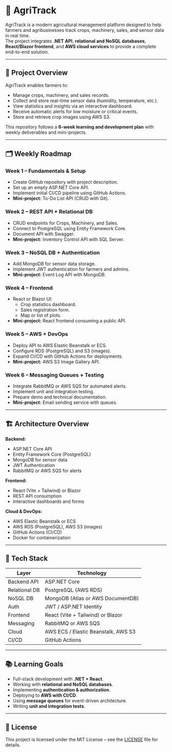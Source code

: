 # 🌱 AgriTrack

AgriTrack is a modern agricultural management platform designed to help farmers and agribusinesses track crops, machinery, sales, and sensor data in real time.  
The project integrates **.NET API**, **relational and NoSQL databases**, **React/Blazor frontend**, and **AWS cloud services** to provide a complete end-to-end solution.

---

## 📌 Project Overview

AgriTrack enables farmers to:
- Manage crops, machinery, and sales records.
- Collect and store real-time sensor data (humidity, temperature, etc.).
- View statistics and insights via an interactive dashboard.
- Receive automatic alerts for low moisture or critical events.
- Store and retrieve crop images using AWS S3.

This repository follows a **6-week learning and development plan** with weekly deliverables and mini-projects.

---

## 🗂 Weekly Roadmap

### **Week 1 – Fundamentals & Setup**
- Create GitHub repository with project description.
- Set up an empty ASP.NET Core API.
- Implement initial CI/CD pipeline using GitHub Actions.
- **Mini-project:** To-Do List API (CRUD with Git).

### **Week 2 – REST API + Relational DB**
- CRUD endpoints for Crops, Machinery, and Sales.
- Connect to PostgreSQL using Entity Framework Core.
- Document API with Swagger.
- **Mini-project:** Inventory Control API with SQL Server.

### **Week 3 – NoSQL DB + Authentication**
- Add MongoDB for sensor data storage.
- Implement JWT authentication for farmers and admins.
- **Mini-project:** Event Log API with MongoDB.

### **Week 4 – Frontend**
- React or Blazor UI:
  - Crop statistics dashboard.
  - Sales registration form.
  - Map or list of plots.
- **Mini-project:** React frontend consuming a public API.

### **Week 5 – AWS + DevOps**
- Deploy API to AWS Elastic Beanstalk or ECS.
- Configure RDS (PostgreSQL) and S3 (images).
- Expand CI/CD with GitHub Actions for deployments.
- **Mini-project:** AWS S3 Image Gallery API.

### **Week 6 – Messaging Queues + Testing**
- Integrate RabbitMQ or AWS SQS for automated alerts.
- Implement unit and integration testing.
- Prepare demo and technical documentation.
- **Mini-project:** Email sending service with queues.

---

## 🏗 Architecture Overview

**Backend:**
- ASP.NET Core API
- Entity Framework Core (PostgreSQL)
- MongoDB for sensor data
- JWT Authentication
- RabbitMQ or AWS SQS for alerts

**Frontend:**
- React (Vite + Tailwind) or Blazor
- REST API consumption
- Interactive dashboards and forms

**Cloud & DevOps:**
- AWS Elastic Beanstalk or ECS
- AWS RDS (PostgreSQL), AWS S3 (images)
- GitHub Actions (CI/CD)
- Docker for containerization

---

## 🚀 Tech Stack

| Layer         | Technology |
|--------------|------------|
| Backend API  | ASP.NET Core |
| Relational DB| PostgreSQL (AWS RDS) |
| NoSQL DB     | MongoDB (Atlas or AWS DocumentDB) |
| Auth         | JWT / ASP.NET Identity |
| Frontend     | React (Vite + Tailwind) or Blazor |
| Messaging    | RabbitMQ or AWS SQS |
| Cloud        | AWS ECS / Elastic Beanstalk, AWS S3 |
| CI/CD        | GitHub Actions |

---

## 📚 Learning Goals
- Full-stack development with **.NET + React**.
- Working with **relational and NoSQL databases**.
- Implementing **authentication & authorization**.
- Deploying to **AWS with CI/CD**.
- Using **message queues** for event-driven architecture.
- Writing **unit and integration tests**.

---

## 📄 License
This project is licensed under the MIT License – see the [LICENSE](LICENSE) file for details.
